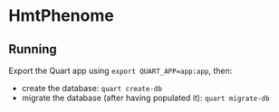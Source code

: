 # HmtPhenome  


## Running  

Export the Quart app using `export QUART_APP=app:app`, then:  

* create the database: `quart create-db`  
* migrate the database (after having populated it): `quart migrate-db`  


